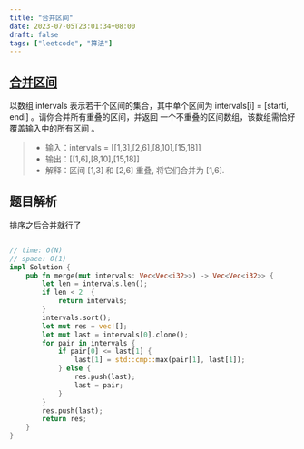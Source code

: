 ```yaml
---
title: "合并区间"
date: 2023-07-05T23:01:34+08:00
draft: false
tags: ["leetcode", "算法"]
---
```


## [合并区间](https://leetcode.cn/problems/merge-intervals/)

以数组 intervals 表示若干个区间的集合，其中单个区间为 intervals[i] = [starti, endi] 。请你合并所有重叠的区间，并返回 一个不重叠的区间数组，该数组需恰好覆盖输入中的所有区间 。

>- 输入：intervals = [[1,3],[2,6],[8,10],[15,18]]
>- 输出：[[1,6],[8,10],[15,18]]
>- 解释：区间 [1,3] 和 [2,6] 重叠, 将它们合并为 [1,6].

## 题目解析

排序之后合并就行了

```rust

// time: O(N)
// space: O(1)
impl Solution {
    pub fn merge(mut intervals: Vec<Vec<i32>>) -> Vec<Vec<i32>> {
        let len = intervals.len();
        if len < 2  {
            return intervals;
        }
        intervals.sort();
        let mut res = vec![];
        let mut last = intervals[0].clone();
        for pair in intervals {
            if pair[0] <= last[1] {
                last[1] = std::cmp::max(pair[1], last[1]);
            } else {
                res.push(last);
                last = pair;
            }
        }
        res.push(last);
        return res;
    }
}
```


